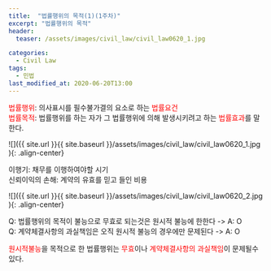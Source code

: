 ```yaml
---
title:  "법률행위의 목적(1)(1주차)"
excerpt: "법률행위의 목적"
header:
  teaser: /assets/images/civil_law/civil_law0620_1.jpg

categories:
  - Civil Law
tags:
  - 민법
last_modified_at: 2020-06-20T13:00
---
```


<span style="color:red">법률행위</span>: 의사표시를 필수불가결의 요소로 하는 <span style="color:red">법률요건</span>  
<span style="color:red">법률목적</span>: 법률행위를 하는 자가 그 법률행위에 의해 발생시키려고 하는 <span style="color:red">법률효과</span>를 말한다.  

![]({{ site.url }}{{ site.baseurl }}/assets/images/civil_law/civil_law0620_1.jpg   ){: .align-center}

이행기: 채무를 이행하여야할 시기  
신뢰이익의 손해: 계약의 유효를 믿고 들인 비용  

![]({{ site.url }}{{ site.baseurl }}/assets/images/civil_law/civil_law0620_2.jpg   ){: .align-center}


Q: 법률행위의 목적이 불능으로 무효로 되는것은 원시적 불능에  한한다 -> A: O  
Q: 계약체결사항의 과실책임은 오직 원시적 불능의 경우에만 문제된다 -> A: O  

<span style="color:red">원시적불능</span>을 목적으로 한 법률행위는 <span style="color:red">무효</span>이나 <span style="color:red">계약체결사항의 과실책임</span>이 문제될수 있다.  


